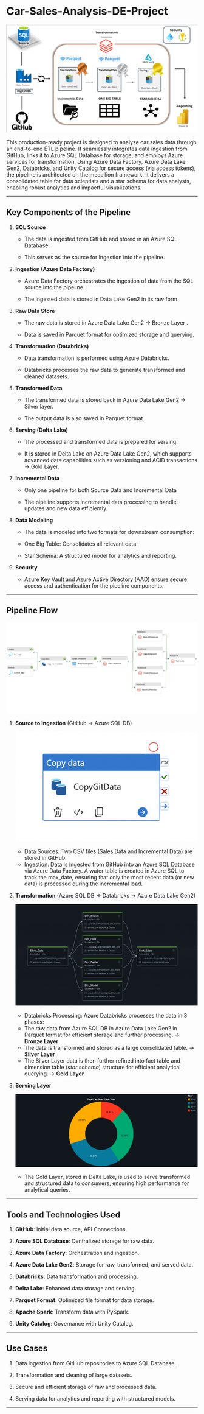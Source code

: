 # Car-Sales-Analysis-DE-Project

![Architechture](Images/image.png)

This production-ready project is designed to analyze car sales data through an end-to-end ETL pipeline. It seamlessly integrates data ingestion from GitHub, links it to Azure SQL Database for storage, and employs Azure services for transformation. Using Azure Data Factory, Azure Data Lake Gen2, Databricks, and Unity Catalog for secure access (via access tokens), the pipeline is architected on the medallion framework. It delivers a consolidated table for data scientists and a star schema for data analysts, enabling robust analytics and impactful visualizations.

---

## Key Components of the Pipeline

1. **SQL Source**

    - The data is ingested from GitHub and stored in an Azure SQL Database.

    - This serves as the source for ingestion into the pipeline.

2. **Ingestion (Azure Data Factory)**

    - Azure Data Factory orchestrates the ingestion of data from the SQL source into the pipeline.

    - The ingested data is stored in Data Lake Gen2 in its raw form.

3. **Raw Data Store**

    - The raw data is stored in Azure Data Lake Gen2 -> Bronze Layer .

    - Data is saved in Parquet format for optimized storage and querying.

4. **Transformation (Databricks)**

    - Data transformation is performed using Azure Databricks.

    - Databricks processes the raw data to generate transformed and cleaned datasets.

5. **Transformed Data**

    - The transformed data is stored back in Azure Data Lake Gen2 -> Silver layer.

    - The output data is also saved in Parquet format.

6. **Serving (Delta Lake)**

    - The processed and transformed data is prepared for serving.

    - It is stored in Delta Lake on Azure Data Lake Gen2, which supports advanced data capabilities such as versioning and ACID transactions -> Gold Layer.

7. **Incremental Data**

    - Only one pipeline for both Source Data and Incremental Data

    - The pipeline supports incremental data processing to handle updates and new data efficiently.

8. **Data Modeling**

    - The data is modeled into two formats for downstream consumption:

    - One Big Table: Consolidates all relevant data.

    - Star Schema: A structured model for analytics and reporting.

9. **Security**

    - Azure Key Vault and Azure Active Directory (AAD) ensure secure access and authentication for the pipeline components.

---

## Pipeline Flow

![alt text](<Pipelines & Visualization/Incremental Data pipeline.png>)

1. **Source to Ingestion** (GitHub -> Azure SQL DB)

    ![alt text](<Pipelines & Visualization/Ingest Data from Git.png>)

    - Data Sources: Two CSV files (Sales Data and Incremental Data) are stored in GitHub.
    - Ingestion: Data is ingested from GitHub into an Azure SQL Database via Azure Data Factory. A water table is created in Azure SQL to track the max_date, ensuring that only the most recent data (or new data) is processed during the incremental load.

3. **Transformation** (Azure SQL DB -> Databricks -> Azure Data Lake Gen2)

    ![alt text](<Pipelines & Visualization/Data-Model Run.png>)

    - Databricks Processing: Azure Databricks processes the data in 3 phases:
    - The raw data from Azure SQL DB in Azure Data Lake Gen2 in Parquet format for efficient storage and further processing. -> **Bronze Layer**
    - The data is transformed and stored as a large consolidated table. -> **Silver Layer**
    - The Silver Layer data is then further refined into fact table and dimension table (*star schema*) structure for efficient analytical querying. -> **Gold Layer**


4. **Serving Layer**

    ![alt text](<Pipelines & Visualization/visualization.png>)

    - The Gold Layer, stored in Delta Lake, is used to serve transformed and structured data to consumers, ensuring high performance for analytical queries.

---

## Tools and Technologies Used

1. **GitHub**: Initial data source, API Connections.

2. **Azure SQL Database**: Centralized storage for raw data.

3. **Azure Data Factory**: Orchestration and ingestion.

4. **Azure Data Lake Gen2**: Storage for raw, transformed, and served data.

5. **Databricks**: Data transformation and processing.

6. **Delta Lake**: Enhanced data storage and serving.

7. **Parquet Format**: Optimized file format for data storage.

8. **Apache Spark**: Transform data with PySpark.

9. **Unity Catalog**: Governance with Unity Catalog.

---

## Use Cases

1. Data ingestion from GitHub repositories to Azure SQL Database.

2. Transformation and cleaning of large datasets.

3. Secure and efficient storage of raw and processed data.

4. Serving data for analytics and reporting with structured models.

---
